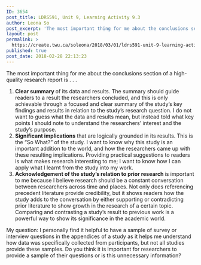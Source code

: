 ```yaml
---
ID: 3654
post_title: LDRS591, Unit 9, Learning Activity 9.3
author: Leona So
post_excerpt: 'The most important thing for me about the conclusions section of a high-quality research report is . . . Clear summary&nbsp;of its data and results. The summary should guide readers to a result the researchers concluded, and this is only achievable through a focused and clear summary of the study&rsquo;s key findings and results in &hellip; <p><a href="https://create.twu.ca/soleona/2018/03/01/ldrs591-unit-9-learning-activity-9-3/">Continue reading<span> "LDRS591, Unit 9, Learning Activity 9.3"</span></a></p>'
layout: post
permalink: >
  https://create.twu.ca/soleona/2018/03/01/ldrs591-unit-9-learning-activity-9-3/
published: true
post_date: 2018-02-28 22:13:23
---
```

<p>The most important thing for me about the conclusions section of a high-quality research report is . . .</p>
<ol>
<li><strong>Clear summary </strong>of its data and results. The summary should guide readers to a result the researchers concluded, and this is only achievable through a focused and clear summary of the study&#8217;s key findings and results in relation to the study&#8217;s research question. I do not want to guess what the data and results mean, but instead told what key points I should note to understand the researchers&#8217; interest and the study&#8217;s purpose.</li>
<li><strong>Significant implications</strong> that are logically grounded in its results. This is the &#8220;So What?&#8221; of the study. I want to know why this study is an important addition to the world, and how the researchers came up with these resulting implications. Providing practical suggestions to readers is what makes research interesting to me; I want to know how I can apply what I learnt from the study into my work.</li>
<li><strong>Acknowledgement of the study&#8217;s relation to prior research </strong>is important to me because I believe research should be a constant conversation between researchers across time and places. Not only does referencing precedent literature provide credibility, but it shows readers how the study adds to the conversation by either supporting or contradicting prior literature to show growth in the research of a certain topic. Comparing and contrasting a study&#8217;s result to previous work is a powerful way to show its significance in the academic world.</li>
</ol>
<p>My question: I personally find it helpful to have a sample of survey or interview questions in the appendices of a study as it helps me understand how data was specifically collected from participants, but not all studies provide these samples. Do you think it is important for researchers to provide a sample of their questions or is this unnecessary information?</p>